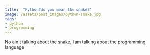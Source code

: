 ```yaml
---
title:  "Python?do you mean the snake?"
image: /assets/post_images/python-snake.jpg
tags:
- python
- programming
---
```

No ain't talking about the snake, I am talking about the programming language

